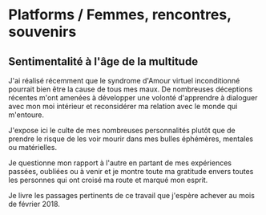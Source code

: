 # Platforms / Femmes, rencontres, souvenirs

## Sentimentalité à l'âge de la multitude

J'ai réalisé récemment que le syndrome d'Amour virtuel inconditionné pourrait bien être la cause de tous mes maux. De nombreuses déceptions récentes m'ont amenées à développer une volonté d'apprendre à dialoguer avec mon moi intérieur et reconsidérer ma relation avec le monde qui m'entoure.

J'expose ici le culte de mes nombreuses personnalités plutôt que de prendre le risque de les voir mourir dans mes bulles éphémères, mentales ou matérielles.

Je questionne mon rapport à l'autre en partant de mes expériences passées, oubliées ou à venir et je montre toute ma gratitude envers toutes les personnes qui ont croisé ma route et marqué mon esprit.

Je livre les passages pertinents de ce travail que j'espère achever au mois de février 2018.
